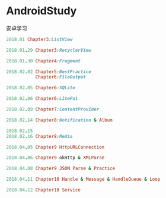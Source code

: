 # AndroidStudy
安卓学习


```ruby
2018.01 Chapter3:ListView
```
```ruby
2018.01.29 Chapter3:RecyclerView
```
```ruby
2018.01.30 Chapter4:Fragment
```
```ruby
2018.02.02 Chapter5:BestPractice
           Chapter6:FileOutput
```

```ruby
2018.02.05 Chapter6:SQLite
```

```ruby
2018.02.06 Chapter6:LitePal
```
```ruby
2018.02.09 Chapter7:ContentProvider
```

```ruby
2018.02.14 Chapter8:Notification & Album
```

```ruby
2018.02.15
2018.02.16 Chapter8:Media
```
```ruby
2018.04.05 Chapter9 HttpURLConnection
```
```ruby
2018.04.06 Chapter9 okHttp & XMLParse
```

```ruby
2018.04.08 Chapter9 JSON Parse & Practice
```

```ruby
2018.04.11 Chapter10 Handle & Message & HandleQueue & Loop
```

```ruby
2018.04.12 Chapter10 Service
```

